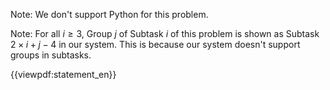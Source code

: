 Note: We don't support Python for this problem.

Note: For all $i \ge 3$, Group $j$ of Subtask $i$ of this problem is shown as Subtask $2 \times i + j - 4$ in our system. This is because our system doesn't support groups in subtasks.

{{viewpdf:statement_en}}

